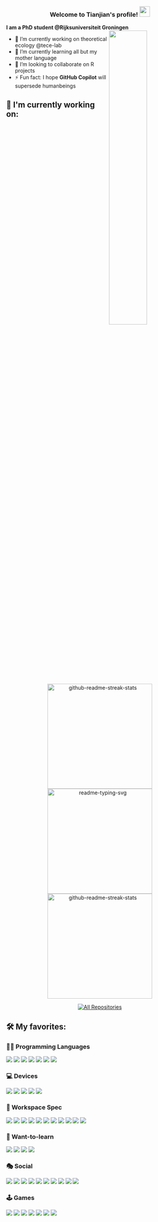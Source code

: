 <h3 align="center">
  Welcome to Tianjian's profile!
  <img src="https://media.giphy.com/media/hvRJCLFzcasrR4ia7z/giphy.gif" width="28">
</h3>

**I am a PhD student @Rijksuniversiteit Groningen**
<a href="https://github.com/anuraghazra/github-readme-stats">
  <img width="45%" align="right" src="https://github-readme-stats.vercel.app/api?username=EvoLandEco&show_icons=true" />
</a>

- 🔭 I’m currently working on theoretical ecology @tece-lab
- 🌱 I’m currently learning all but my mother language
- 👯 I’m looking to collaborate on R projects
- ⚡ Fun fact: I hope **GitHub Copilot** will supersede humanbeings


## 📘 I'm currently working on:

<p align="middle">
  <a href="https://github.com/DenverCoder1/github-readme-streak-stats"><img width="282" src="https://denvercoder1-github-readme-stats.vercel.app/api/pin/?username=rsetienne&repo=DDD&theme=light&show_icons=ture" alt="github-readme-streak-stats"></a>
  <a href="https://github.com/DenverCoder1/readme-typing-svg"><img width="282" src="https://denvercoder1-github-readme-stats.vercel.app/api/pin/?username=rsetienne&repo=DAISIE&theme=light&show_icons=ture" alt="readme-typing-svg"></a>
  <a href="https://github.com/DenverCoder1/github-readme-streak-stats"><img width="282" src="https://denvercoder1-github-readme-stats.vercel.app/api/pin/?username=EvoLandEco&repo=eve&theme=light&show_icons=ture" alt="github-readme-streak-stats"></a>
</p>

<p align="middle">
  <a href="https://github.com/DenverCoder1?tab=repositories"><img alt="All Repositories" title="All Repositories" src="https://custom-icon-badges.herokuapp.com/badge/-All%20Repos-2962FF?style=flat&logoColor=white&logo=repo"/></a>
</p>

## 🛠️ My favorites: 
### 👨‍💻 Programming Languages


<img src="https://img.shields.io/badge/R-276DC3?style=flat&logo=r&logoColor=white"> <img src="https://img.shields.io/badge/Python-14354C?style=flat&logo=python&logoColor=white">
<img src="https://img.shields.io/badge/C-00599C?style=flat&logo=c&logoColor=white">
<img src="https://img.shields.io/badge/C%2B%2B-9C033A?style=flat&logo=c%2B%2B&">
<img src="https://img.shields.io/badge/LaTeX-008080.svg?logo=LaTeX&logoColor=white">
<img src="https://img.shields.io/badge/Markdown-000000?style=flat&logo=markdown&logoColor=white">
<img src="https://img.shields.io/badge/Bash-121011.svg?logo=gnu-bash&logoColor=white">

### 💻 Devices
<img src="https://img.shields.io/badge/Microsoft-Surface%20Book%203-0067B8?style=flat&logo=microsoft&logoColor=default"> <img src="https://img.shields.io/badge/Huawei-P40_Pro+-C7000B?logo=huawei&logoColor=white">
<img src="https://img.shields.io/badge/Huawei-Watch GT2 Ecg-C7000B?logo=huawei&logoColor=white">
<img src="https://img.shields.io/badge/Sennheiser-Momentum 3 Wireless-000000?logo=sennheiser&logoColor=white">
<img src="https://img.shields.io/badge/Samsung-CJ79-000000?logo=samsung&logoColor=white">

### 🧰 Workspace Spec
<img src="https://img.shields.io/badge/Windows-666666?style=flat&logo=windows&logoColor=white"> <img src="https://img.shields.io/badge/Ubuntu-E95420?style=flat&logo=ubuntu&logoColor=white">
<img src="http://img.shields.io/badge/-VS%20Code-005BA4?style=flat&logo=visual%20studio%20code&logoColor=white">
<img src="http://img.shields.io/badge/R%20Studio-75AADB?style=flat&logo=rstudio&logoColor=white">
<img src="http://img.shields.io/badge/PyCharm-20D68C?style=flat&logo=pycharm&logoColor=white">
<img src="http://img.shields.io/badge/Notepad%2B%2B-5CCE74?style=flat&logo=notepad%2B%2B&logoColor=white">
<img src="https://img.shields.io/badge/Mathematica-DD1100.svg?logo=wolfram-mathematica&logoColor=white">
<img src="https://img.shields.io/badge/Jupyter-F37726.svg?logo=Jupyter&logoColor=white">
<img src="http://img.shields.io/badge/-Git-F54D27?style=flat&logo=git&logoColor=FFFFFF">
<img src="http://img.shields.io/badge/-Anaconda-43B02A?style=flat&logo=anaconda&logoColor=FFFFFF">
<img src="http://img.shields.io/badge/-PowerShell-2D4563?style=flat&logo=powershell&logoColor=FFFFFF">

### 🤺 Want-to-learn
<img src="https://img.shields.io/badge/-Arduino-008184?logo=Arduino&logoColor=white"> <img src="https://img.shields.io/badge/-Raspberry_Pi-CD2B57?logo=raspberrypi&logoColor=white">
<img src="https://img.shields.io/badge/TensorFlow-FF8300.svg?logo=TensorFlow&logoColor=white">
<img src="https://img.shields.io/badge/Wordpress-1C80CC?logo=wordpress&logoColor=white">


### 🎭 Social
<img src="http://img.shields.io/badge/-GitHub-000000?style=flat&logo=github&logoColor=FFFFFF"> <img src="https://img.shields.io/badge/Research_Gate-00CCBB?style=flat&logo=researchgate&logoColor=white"> 
<img src="http://img.shields.io/badge/-QQ-169ADA?style=flat&logo=tencentqq&logoColor=FFFFFF">
<img src="http://img.shields.io/badge/-WeChat-05DB6C?style=flat&logo=wechat&logoColor=FFFFFF">
<img src="http://img.shields.io/badge/-Bilibili-FB7299?style=flat&logo=bilibili&logoColor=FFFFFF">
<img src="http://img.shields.io/badge/-Duolingo-78C800?style=flat&logo=duolingo&logoColor=FFFFFF">
<img src="http://img.shields.io/badge/-Stack_Exchange-195398?style=flat&logo=stackexchange&logoColor=white"> 
<img src="http://img.shields.io/badge/-Stack_Overflow-F48024?style=flat&logo=stackoverflow&logoColor=white"> 
<img src="https://img.shields.io/badge/500px-black?style=flat&logo=500px&logoColor=white"> 
<img src="https://img.shields.io/badge/Discord-404EED?style=flat&logo=discord&logoColor=white"> 

### 🕹 Games
<img src="https://img.shields.io/badge/Steam-000000?style=flat&logo=steam&logoColor=white"> <img src="https://img.shields.io/badge/Nintendo_Switch-E60012?style=flat&logo=nintendo-switch&logoColor=white">
<img src="https://img.shields.io/badge/Xbox-107C10?style=flat&logo=xbox&logoColor=whit">
<img src="https://img.shields.io/badge/PlayStation-003791?style=flat&logo=playstation&logoColor=white">
<img src="https://img.shields.io/badge/Itch.io-FA5C5C?style=flat&logo=itch.io&logoColor=white">
<img src="https://img.shields.io/badge/-OBS%20Studio-302E31?logo=obs-studio&logoColor=white">
<img src="https://img.shields.io/badge/-Twitch-451093?logo=twitch&logoColor=white">
